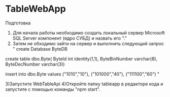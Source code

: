 # TableWebApp
Подготовка
1) Для начала работы необходимо создать локальный сервер Microsoft SQL Server компонент (ядро СУБД) и назвать его "."
2) Затем не обходимо зайти на сервер и выполнить следующий запрос 
"
create Database ByteDB

create table dbo.Byte(
ByteId int identity(1,1),
ByteBinNumber varchar(8),
ByteDecNumber varchar(3))
 
insert into dbo.Byte values
("1010","10"),
("101000","40"),
("111100","60")
"
 
3)Запустите WebTableApi 
4)Откройте папку tableapp в редакторе кода и запустите с помощью команды "npm start".
